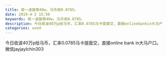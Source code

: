 ```yaml
---
title: 收一波披索40w，马币收0.0785。
date: 2019-4-2 15:50
keywords: 收一波披索40w，马币收0.0785。
description: 今日收波40万p给马币，汇率0.0785马卡提面交，直接onlinebankin大马户口。微信jayjaylchin303
categories: used
---
```

<td class="t_f" id="postmessage_3375495">

今日收波40万p给马币，汇率0.0785马卡提面交，直接online bank in大马户口。微信jayjaylchin303<br/>
</td>
